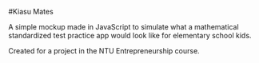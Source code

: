 #Kiasu Mates

A simple mockup made in JavaScript to simulate what a mathematical standardized test practice app would look like for elementary school kids.

Created for a project in the NTU Entrepreneurship course.
